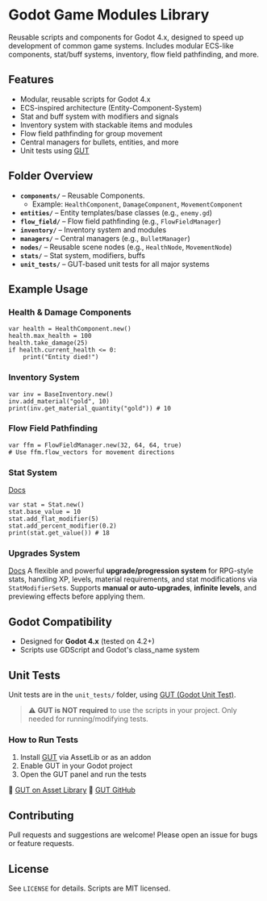 # Godot Game Modules Library

Reusable scripts and components for Godot 4.x, designed to speed up development of common game systems. Includes modular ECS-like components, stat/buff systems, inventory, flow field pathfinding, and more.

## Features

- Modular, reusable scripts for Godot 4.x
- ECS-inspired architecture (Entity-Component-System)
- Stat and buff system with modifiers and signals
- Inventory system with stackable items and modules
- Flow field pathfinding for group movement
- Central managers for bullets, entities, and more
- Unit tests using [GUT](https://github.com/bitwes/Gut)

## Folder Overview

- **`components/`** – Reusable Components.
    - Example: `HealthComponent`, `DamageComponent`, `MovementComponent`
- **`entities/`** – Entity templates/base classes (e.g., `enemy.gd`)
- **`flow_field/`** – Flow field pathfinding (e.g., `FlowFieldManager`)
- **`inventory/`** – Inventory system and modules
- **`managers/`** – Central managers (e.g., `BulletManager`)
- **`nodes/`** – Reusable scene nodes (e.g., `HealthNode`, `MovementNode`)
- **`stats/`** – Stat system, modifiers, buffs
- **`unit_tests/`** – GUT-based unit tests for all major systems

## Example Usage

### Health & Damage Components
```gdscript
var health = HealthComponent.new()
health.max_health = 100
health.take_damage(25)
if health.current_health <= 0:
    print("Entity died!")
```

### Inventory System
```gdscript
var inv = BaseInventory.new()
inv.add_material("gold", 10)
print(inv.get_material_quantity("gold")) # 10
```

### Flow Field Pathfinding
```gdscript
var ffm = FlowFieldManager.new(32, 64, 64, true)
# Use ffm.flow_vectors for movement directions
```

### Stat System
[Docs](./stats_system.md)
```gdscript
var stat = Stat.new()
stat.base_value = 10
stat.add_flat_modifier(5)
stat.add_percent_modifier(0.2)
print(stat.get_value()) # 18
```

### Upgrades System
[Docs](./upgrade.md)
A flexible and powerful **upgrade/progression system** for RPG-style stats, handling XP, levels, material requirements, and stat modifications via `StatModifierSet`s. Supports **manual or auto-upgrades**, **infinite levels**, and previewing effects before applying them.

## Godot Compatibility

- Designed for **Godot 4.x** (tested on 4.2+)
- Scripts use GDScript and Godot's class_name system

## Unit Tests

Unit tests are in the `unit_tests/` folder, using [GUT (Godot Unit Test)](https://github.com/bitwes/Gut).

> ⚠️ **GUT is NOT required** to use the scripts in your project. Only needed for running/modifying tests.

### How to Run Tests
1. Install [GUT](https://github.com/bitwes/Gut) via AssetLib or as an addon
2. Enable GUT in your Godot project
3. Open the GUT panel and run the tests

🔗 [GUT on Asset Library](https://godotengine.org/asset-library/asset/1466)
🔗 [GUT GitHub](https://github.com/bitwes/Gut)

## Contributing

Pull requests and suggestions are welcome! Please open an issue for bugs or feature requests.

## License

See `LICENSE` for details. Scripts are MIT licensed.